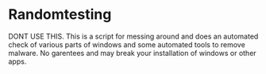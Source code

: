 # Randomtesting
DONT USE THIS. This is a script for messing around and does an automated check of various parts of windows and some automated tools to remove malware. No garentees and may break your installation of windows or other apps.

